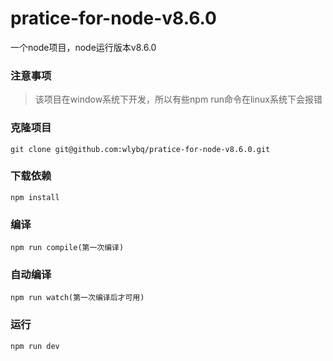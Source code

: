 # pratice-for-node-v8.6.0
一个node项目，node运行版本v8.6.0

### 注意事项
> 该项目在window系统下开发，所以有些npm run命令在linux系统下会报错


### 克隆项目
```
git clone git@github.com:wlybq/pratice-for-node-v8.6.0.git
```

### 下载依赖
```
npm install
```

### 编译
```
npm run compile(第一次编译)
```

### 自动编译
```
npm run watch(第一次编译后才可用)
```

### 运行
```
npm run dev
```